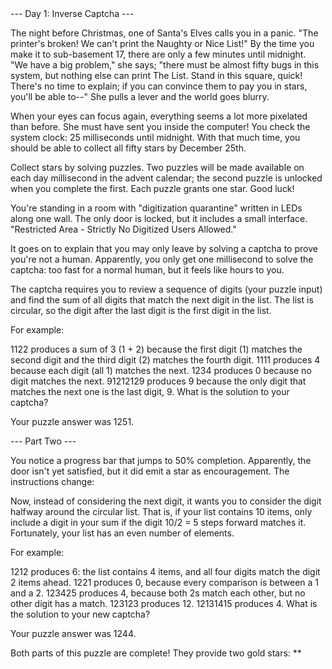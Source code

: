 <pre-wrap>
 --- Day 1: Inverse Captcha ---

 The night before Christmas, one of Santa's Elves calls you in a panic. "The printer's broken! We can't print the Naughty or Nice List!" By the time you make it to sub-basement 17, there are only a few minutes until midnight. "We have a big problem," she says; "there must be almost fifty bugs in this system, but nothing else can print The List. Stand in this square, quick! There's no time to explain; if you can convince them to pay you in stars, you'll be able to--" She pulls a lever and the world goes blurry.

 When your eyes can focus again, everything seems a lot more pixelated than before. She must have sent you inside the computer! You check the system clock: 25 milliseconds until midnight. With that much time, you should be able to collect all fifty stars by December 25th.

 Collect stars by solving puzzles. Two puzzles will be made available on each day millisecond in the advent calendar; the second puzzle is unlocked when you complete the first. Each puzzle grants one star. Good luck!

 You're standing in a room with "digitization quarantine" written in LEDs along one wall. The only door is locked, but it includes a small interface. "Restricted Area - Strictly No Digitized Users Allowed."

 It goes on to explain that you may only leave by solving a captcha to prove you're not a human. Apparently, you only get one millisecond to solve the captcha: too fast for a normal human, but it feels like hours to you.

 The captcha requires you to review a sequence of digits (your puzzle input) and find the sum of all digits that match the next digit in the list. The list is circular, so the digit after the last digit is the first digit in the list.

 For example:

 1122 produces a sum of 3 (1 + 2) because the first digit (1) matches the second digit and the third digit (2) matches the fourth digit.
 1111 produces 4 because each digit (all 1) matches the next.
 1234 produces 0 because no digit matches the next.
 91212129 produces 9 because the only digit that matches the next one is the last digit, 9.
 What is the solution to your captcha?

 Your puzzle answer was 1251.

--- Part Two ---

 You notice a progress bar that jumps to 50% completion. Apparently, the door isn't yet satisfied, but it did emit a star as encouragement. The instructions change:

 Now, instead of considering the next digit, it wants you to consider the digit halfway around the circular list. That is, if your list contains 10 items, only include a digit in your sum if the digit 10/2 = 5 steps forward matches it. Fortunately, your list has an even number of elements.

 For example:

 1212 produces 6: the list contains 4 items, and all four digits match the digit 2 items ahead.
 1221 produces 0, because every comparison is between a 1 and a 2.
 123425 produces 4, because both 2s match each other, but no other digit has a match.
 123123 produces 12.
 12131415 produces 4.
What is the solution to your new captcha?

 Your puzzle answer was 1244.

 Both parts of this puzzle are complete! They provide two gold stars: **
</pre-wrap>
